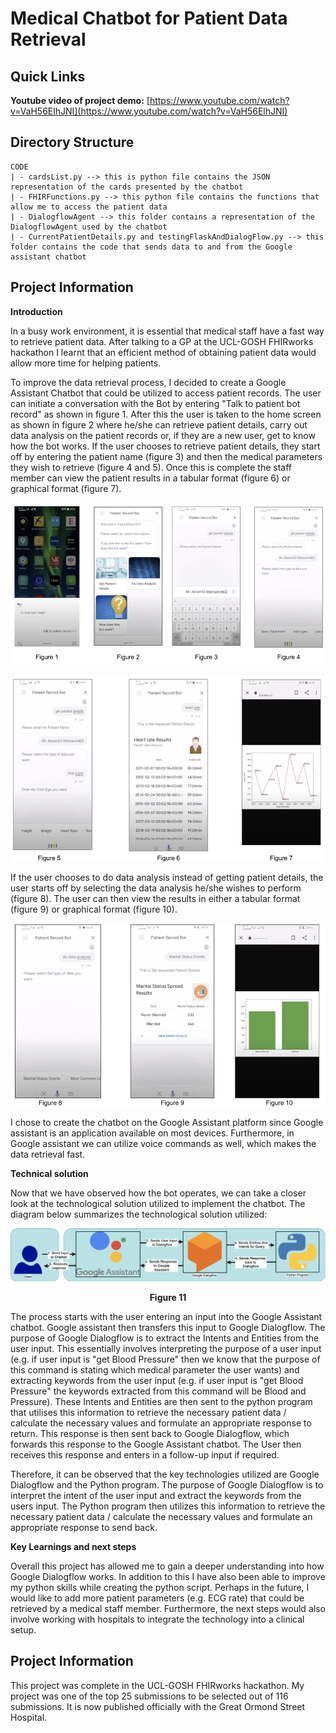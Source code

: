 # Medical Chatbot for Patient Data Retrieval

## Quick Links
**Youtube video of project demo:** [https://www.youtube.com/watch?v=VaH56ElhJNI](https://www.youtube.com/watch?v=VaH56ElhJNI)

## Directory Structure
```
CODE
| - cardsList.py --> this is python file contains the JSON representation of the cards presented by the chatbot 
| - FHIRFunctions.py --> this python file contains the functions that allow me to access the patient data
| - DialogflowAgent --> this folder contains a representation of the DialogflowAgent used by the chatbot
| - CurrentPatientDetails.py and testingFlaskAndDialogFlow.py --> this folder contains the code that sends data to and from the Google assistant chatbot
```
## Project Information

**Introduction**

In a busy work environment, it is essential that medical staff have a fast way to retrieve patient data. After talking to a GP at the UCL-GOSH FHIRworks hackathon I learnt that an efficient method of obtaining patient data would allow more time for helping patients.

To improve the data retrieval process, I decided to create a Google Assistant Chatbot that could be utilized to access patient records. The user can initiate a conversation with the Bot by entering &quot;Talk to patient bot record&quot; as shown in figure 1. After this the user is taken to the home screen as shown in figure 2 where he/she can retrieve patient details, carry out data analysis on the patient records or, if they are a new user, get to know how the bot works. If the user chooses to retrieve patient details, they start off by entering the patient name (figure 3) and then the medical parameters they wish to retrieve (figure 4 and 5). Once this is complete the staff member can view the patient results in a tabular format (figure 6) or graphical format (figure 7).

![Screenshot](Picture1.png)

![Screenshot](Picture2.png)

If the user chooses to do data analysis instead of getting patient details, the user starts off by selecting the data analysis he/she wishes to perform (figure 8). The user can then view the results in either a tabular format (figure 9) or graphical format (figure 10).

![Screenshot](Picture3.png)

I chose to create the chatbot on the Google Assistant platform since Google assistant is an application available on most devices. Furthermore, in Google assistant we can utilize voice commands as well, which makes the data retrieval fast.

**Technical solution**

Now that we have observed how the bot operates, we can take a closer look at the technological solution utilized to implement the chatbot. The diagram below summarizes the technological solution utilized:

![Screenshot](Picture4.png)

<p align="center"> <b>Figure 11 </b></p>

The process starts with the user entering an input into the Google Assistant chatbot. Google assistant then transfers this input to Google Dialogflow. The purpose of Google Dialogflow is to extract the Intents and Entities from the user input. This essentially involves interpreting the purpose of a user input (e.g. if user input is &quot;get Blood Pressure&quot; then we know that the purpose of this command is stating which medical parameter the user wants) and extracting keywords from the user input (e.g. if user input is &quot;get Blood Pressure&quot; the keywords extracted from this command will be Blood and Pressure). These Intents and Entities are then sent to the python program that utilises this information to retrieve the necessary patient data / calculate the necessary values and formulate an appropriate response to return. This response is then sent back to Google Dialogflow, which forwards this response to the Google Assistant chatbot. The User then receives this response and enters in a follow-up input if required.

Therefore, it can be observed that the key technologies utilized are Google Dialogflow and the Python program. The purpose of Google Dialogflow is to interpret the intent of the user input and extract the keywords from the users input. The Python program then utilizes this information to retrieve the necessary patient data / calculate the necessary values and formulate an appropriate response to send back.

**Key Learnings and next steps**

Overall this project has allowed me to gain a deeper understanding into how Google Dialogflow works. In addition to this I have also been able to improve my python skills while creating the python script. Perhaps in the future, I would like to add more patient parameters (e.g. ECG rate) that could be retrieved by a medical staff member. Furthermore, the next steps would also involve working with hospitals to integrate the technology into a clinical setup.


## Project Information
This project was complete in the UCL-GOSH FHIRworks hackathon. My project was one of the top 25 submissions to be selected out of 116 submissions. It is now published officially with the Great Ormond Street Hospital.
